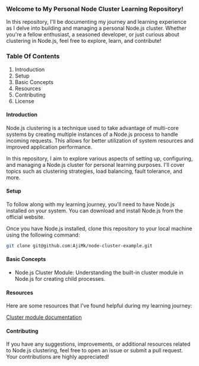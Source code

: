 ### Welcome to My Personal Node Cluster Learning Repository!

In this repository, I'll be documenting my journey and learning experience as I delve into building and managing a personal Node.js cluster. Whether you're a fellow enthusiast, a seasoned developer, or just curious about clustering in Node.js, feel free to explore, learn, and contribute!

### Table Of Contents
1. Introduction
2. Setup
3. Basic Concepts
4. Resources
5. Contributing
6. License

#### Introduction
Node.js clustering is a technique used to take advantage of multi-core systems by creating multiple instances of a Node.js process to handle incoming requests. This allows for better utilization of system resources and improved application performance.

In this repository, I aim to explore various aspects of setting up, configuring, and managing a Node.js cluster for personal learning purposes. I'll cover topics such as clustering strategies, load balancing, fault tolerance, and more.

#### Setup
To follow along with my learning journey, you'll need to have Node.js installed on your system. You can download and install Node.js from the official website.

Once you have Node.js installed, clone this repository to your local machine using the following command:


```bash
git clone git@github.com:AjiMk/node-cluster-example.git
```

#### Basic Concepts
- Node.js Cluster Module: Understanding the built-in cluster module in Node.js for creating child processes.



#### Resources
Here are some resources that I've found helpful during my learning journey:

[Cluster module documentation](https://nodejs.org/api/cluster.html "Cluster module documentation")
#### Contributing
If you have any suggestions, improvements, or additional resources related to Node.js clustering, feel free to open an issue or submit a pull request. Your contributions are highly appreciated!
